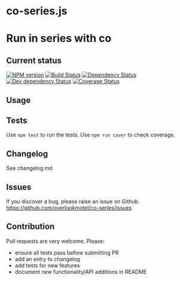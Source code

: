 # co-series.js

# Run in series with co

## Current status

[![NPM version](https://img.shields.io/npm/v/co-series.svg)](https://www.npmjs.com/package/co-series)
[![Build Status](https://img.shields.io/travis/overlookmotel/co-series/master.svg)](http://travis-ci.org/overlookmotel/co-series)
[![Dependency Status](https://img.shields.io/david/overlookmotel/co-series.svg)](https://david-dm.org/overlookmotel/co-series)
[![Dev dependency Status](https://img.shields.io/david/dev/overlookmotel/co-series.svg)](https://david-dm.org/overlookmotel/co-series)
[![Coverage Status](https://img.shields.io/coveralls/overlookmotel/co-series/master.svg)](https://coveralls.io/r/overlookmotel/co-series)

## Usage

## Tests

Use `npm test` to run the tests. Use `npm run cover` to check coverage.

## Changelog

See changelog.md

## Issues

If you discover a bug, please raise an issue on Github. https://github.com/overlookmotel/co-series/issues

## Contribution

Pull requests are very welcome. Please:

* ensure all tests pass before submitting PR
* add an entry to changelog
* add tests for new features
* document new functionality/API additions in README
